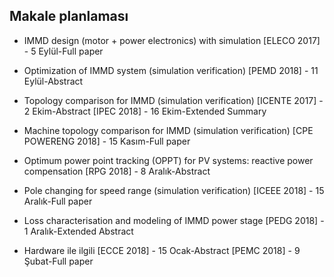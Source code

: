 ## Makale planlaması

* IMMD design (motor + power electronics) with simulation
[ELECO 2017] - 5 Eylül-Full paper

* Optimization of IMMD system (simulation verification)
[PEMD 2018] - 11 Eylül-Abstract

* Topology comparison for IMMD (simulation verification)
[ICENTE 2017] - 2 Ekim-Abstract
[IPEC 2018] - 16 Ekim-Extended Summary

* Machine topology comparison for IMMD (simulation verification)
[CPE POWERENG 2018] - 15 Kasım-Full paper

* Optimum power point tracking (OPPT) for PV systems: reactive power compensation
[RPG 2018] - 8 Aralık-Abstract

* Pole changing for speed range (simulation verification)
[ICEEE 2018] - 15 Aralık-Full paper

* Loss characterisation and modeling of IMMD power stage
[PEDG 2018] - 1 Aralık-Extended Abstract

* Hardware ile ilgili
[ECCE 2018] - 15 Ocak-Abstract
[PEMC 2018] - 9 Şubat-Full paper
